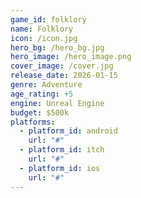 ```yaml
---
game_id: folklory
name: Folklory
icon: /icon.jpg
hero_bg: /hero_bg.jpg
hero_image: /hero_image.png
cover_image: /cover.jpg
release_date: 2026-01-15
genre: Adventure
age_rating: +5
engine: Unreal Engine
budget: $500k
platforms:
  - platform_id: android
    url: "#"
  - platform_id: itch
    url: "#"
  - platform_id: ios
    url: "#"
---
```


